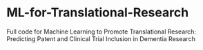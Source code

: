 # ML-for-Translational-Research
Full code for Machine Learning to Promote Translational Research: Predicting Patent and Clinical Trial Inclusion in Dementia Research

